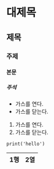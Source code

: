 # 대제목
## 제목
### 주제
#### 본문
##### 주석

- 가스를 연다.
- 가스를 닫는다.

1. 가스를 연다.
2. 가스를 닫는다.

```
print('hello')
```

|1행|2열|
|----|----|
